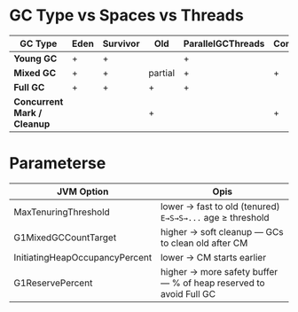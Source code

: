 # GC Type vs Spaces vs Threads
| GC Type                       | Eden | Survivor | Old     | ParallelGCThreads | ConcGCThreads |
|-------------------------------|------|----------|---------|-------------------|---------------|
| **Young GC**                  |  +   |    +     |         |         +         |               |
| **Mixed GC**                  |  +   |    +     | partial |         +         |        +      |
| **Full GC**                   |  +   |    +     |    +    |         +         |               |
| **Concurrent Mark / Cleanup** |      |          |    +    |                   |        +      |

# Parameterse

| JVM Option                     | Opis                                                                 |
|-------------------------------|----------------------------------------------------------------------|
| MaxTenuringThreshold          | lower → fast to old (tenured) `E→S→S→...` age ≥ threshold            |
| G1MixedGCCountTarget          | higher → soft cleanup — GCs to clean old after CM                   |
| InitiatingHeapOccupancyPercent| lower → CM starts earlier                                           |
| G1ReservePercent              | higher → more safety buffer — % of heap reserved to avoid Full GC   |
